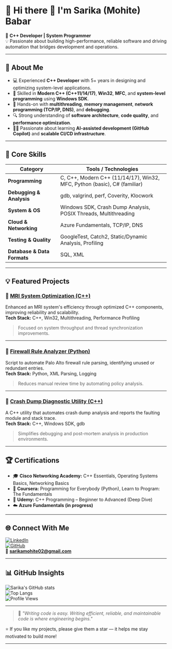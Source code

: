 <!--
**sbabar95/sbabar95** is a ✨ _special_ ✨ repository because its `README.md` (this file) appears on your GitHub profile.

Here are some ideas to get you started:

- 🔭 I’m currently working on ...
- 🌱 I’m currently learning ...
- 👯 I’m looking to collaborate on ...
- 🤔 I’m looking for help with ...
- 💬 Ask me about ...
- 📫 How to reach me: ...
- 😄 Pronouns: ...
- ⚡ Fun fact: ...
-->

# 👋 Hi there 👋 I'm Sarika (Mohite) Babar  

🎯 **C++ Developer | System Programmer**  
💡 Passionate about building high-performance, reliable software and driving automation that bridges development and operations.

---

## 🚀 About Me  
- 💻 Experienced **C++ Developer** with 5+ years in designing and optimizing system-level applications.  
- 🧠 Skilled in **Modern C++ (C++11/14/17)**, **Win32**, **MFC**, and **system-level programming** using **Windows SDK**.  
- 🧩 Hands-on with **multithreading**, **memory management**, **network programming (TCP/IP, DNS)**, and **debugging**.  
- 🔍 Strong understanding of **software architecture**, **code quality**, and **performance optimization**.  
- 🧑‍💻 Passionate about learning **AI-assisted development (GitHub Copilot)** and **scalable CI/CD infrastructure**.  

---

## 🧠 Core Skills

| Category | Tools / Technologies |
|-----------|----------------------|
| **Programming** | C, C++, Modern C++ (11/14/17), Win32, MFC, Python (basic), C# (familiar) |
| **Debugging & Analysis** | gdb, valgrind, perf, Coverity, Klocwork |
| **System & OS** | Windows SDK, Crash Dump Analysis, POSIX Threads, Multithreading |
| **Cloud & Networking** | Azure Fundamentals, TCP/IP, DNS |
| **Testing & Quality** | GoogleTest, Catch2, Static/Dynamic Analysis, Profiling |
| **Database & Data Formats** | SQL, XML |

---

## 💡 Featured Projects  

### 🔹 [MRI System Optimization (C++)](https://github.com/smohite9/mri-system-optimization)
Enhanced an MRI system's efficiency through optimized C++ components, improving reliability and scalability.  
**Tech Stack:** C++, Win32, Multithreading, Performance Profiling  
> Focused on system throughput and thread synchronization improvements.

---

### 🔹 [Firewall Rule Analyzer (Python)](https://github.com/smohite9/firewall-rule-analyzer)
Script to automate Palo Alto firewall rule parsing, identifying unused or redundant entries.  
**Tech Stack:** Python, XML Parsing, Logging  
> Reduces manual review time by automating policy analysis.

---

### 🔹 [Crash Dump Diagnostic Utility (C++)](https://github.com/smohite9/crash-dump-tool)
A C++ utility that automates crash dump analysis and reports the faulting module and stack trace.  
**Tech Stack:** C++, Windows SDK, gdb  
> Simplifies debugging and post-mortem analysis in production environments.

---

## 🏆 Certifications  

- 🎓 **Cisco Networking Academy:** C++ Essentials, Operating Systems Basics, Networking Basics  
- 🧩 **Coursera:** Programming for Everybody (Python), Learn to Program: The Fundamentals  
- 🧠 **Udemy:** C++ Programming – Beginner to Advanced (Deep Dive)  
- ☁️ **Azure Fundamentals (in progress)**  

---

## 🌐 Connect With Me  

[![LinkedIn](https://img.shields.io/badge/LinkedIn-Sarika%20Babar-blue?logo=linkedin&logoColor=white)](https://www.linkedin.com/in/sarikamohite/)  
[![GitHub](https://img.shields.io/badge/GitHub-smohite9-black?logo=github&logoColor=white)](https://github.com/smohite9)  
📧 **sarikamohite02@gmail.com**

---

## 📊 GitHub Insights  

![Sarika's GitHub stats](https://github-readme-stats.vercel.app/api?username=smohite9&show_icons=true&theme=radical)  
![Top Langs](https://github-readme-stats.vercel.app/api/top-langs/?username=smohite9&layout=compact&theme=radical)  
![Profile Views](https://komarev.com/ghpvc/?username=smohite9&label=Profile%20Views&color=0e75b6&style=flat)

---

> 💬 *"Writing code is easy. Writing efficient, reliable, and maintainable code is where engineering begins."*  

⭐ If you like my projects, please give them a star — it helps me stay motivated to build more!

---
